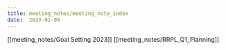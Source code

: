 ```yaml
---
title: meeting_notes/meeting_note_index
date:  2023-01-09
---
```

[[meeting_notes/Goal Setting 2023]]
[[meeting_notes/RRPL_Q1_Planning]]
